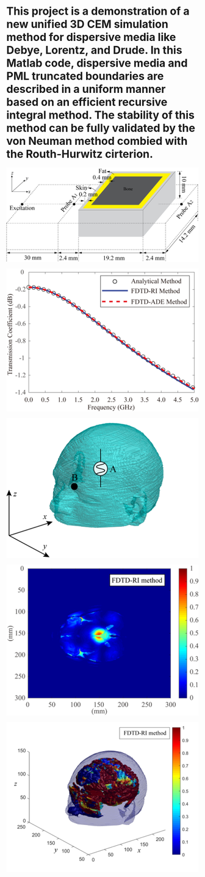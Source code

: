 # This project is a demonstration of a new unified 3D CEM simulation method for dispersive media like Debye, Lorentz, and Drude. In this Matlab code, dispersive media and PML truncated boundaries are described in a uniform manner based on an efficient recursive integral method. The stability of this method can be fully validated by the von Neuman method combied with the Routh-Hurwitz cirterion. 
![Alt text](https://github.com/ahumingfang/Unified-RI-FDTD-/blob/main/example%20figures/Fig2.png)

![Alt text](https://github.com/ahumingfang/Unified-RI-FDTD-/blob/main/example%20figures/Fig1.png)

![Alt text](https://github.com/ahumingfang/Unified-RI-FDTD-/blob/main/example%20figures/Fig5.png)

![Alt text](https://github.com/ahumingfang/Unified-RI-FDTD-/blob/main/example%20figures/Fig7(a).png)

![Alt text](https://github.com/ahumingfang/Unified-RI-FDTD-/blob/main/example%20figures/Fig8(a).png)
